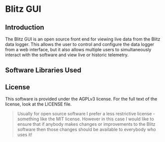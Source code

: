 Blitz GUI
=========

Introduction
------------

The Blitz GUI is an open source front end for viewing live data from the Blitz data logger.  This allows the user to
control and configure the data logger from a web interface, but it also allows multiple users to simultaneously interact
with the software and view live or historic telemetry.

Software Libraries Used
-----------------------



License
-------

This software is provided under the AGPLv3 license.  For the full text of the license, look at the LICENSE file.

 > Usually for open source software I prefer a less restrictive license - something like the MIT license.  However in
 > this case I would like to ensure that if anybody makes changes or improvements to the Blitz software then those
 > changes should be available to everybody who uses it!


